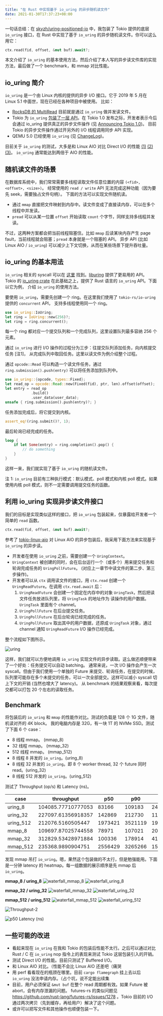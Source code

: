 ```yaml
---
title: "在 Rust 中实现基于 io_uring 的异步随机读文件"
date: 2021-01-30T17:37:23+08:00
---
```


一句话总结：在 [skyzh/uring-positioned-io][0] 中，我包装了 Tokio 提供的底层 `io_uring` 接口，在 Rust 中实现了基于
`io_uring` 的异步随机读文件。你可以这么用它：

```rust
ctx.read(fid, offset, &mut buf).await?;
```

本文介绍了 `io_uring` 的基本使用方法，然后介绍了本人写的异步读文件库的实现方法，最后做了一个 benchmark，和 mmap 对比性能。
## io_uring 简介

`io_uring` 是一个由 Linux 内核的提供的异步 I/O 接口。它于 2019 年 5 月在 Linux 5.1 中面世，现在已经在各种项目中被使用。
比如：

* [RocksDB 的 MultiRead][1] 目前就是通过 `io_uring` 做并发读文件。
* Tokio 为 `io_uring` [包装了一层 API][2]。在 Tokio 1.0 发布之际，开发者表示今后会通过 io_uring 提供真正的异步文件操作
  (见 [Announcing Tokio 1.0][3])。
  目前 Tokio 的异步文件操作通过开另外的 I/O 线程调用同步 API 实现。
* QEMU 5.0 已经使用 `io_uring` (见 [ChangeLog][4])。

目前关于 `io_uring` 的测试，大多是和 Linux AIO 对比 Direct I/O 的性能 [(1)][5] [(2)][6] [(3)][7]。
`io_uring` 通常能达到两倍于 AIO 的性能。

## 随机读文件的场景

在数据库系统中，我们常常需要多线程读取文件任意位置的内容 `(<fid>, <offset>, <size>)`。
经常使用的 `read / write` API 无法完成这种功能（因为要先 seek，需要独占文件句柄）。
下面的方法可以实现文件随机读。

* 通过 `mmap` 直接把文件映射到内存中。读文件变成了直接读内存，可以在多个线程中并发读。
* `pread` 可以从某一位置 `offset` 开始读取 `count` 个字节，同样支持多线程并发读。

不过，这两种方案都会把当前线程阻塞住。比如 `mmap` 后读某块内存产生 page fault，当前线程就会阻塞；`pread` 本身就是一个阻塞的 API。
异步 API (比如 Linux AIO / `io_uring`) 可以减少上下文切换，从而在某些场景下提升吞吐量。

## io_uring 的基本用法

`io_uring` 相关的 syscall 可以在 [这里][8] 找到。[liburing][9] 提供了更易用的 API。
Tokio 的 [io_uring crate][10] 在此基础之上，提供了 Rust 语言的 `io_uring` API。下面以它为例，
介绍 `io_uring` 的使用方法。

要使用 `io_uring`，需要先创建一个 ring。在这里我们使用了 `tokio-rs/io-uring` 提供的 `concurrent` API，
支持多线程使用同一个 ring。

```rust
use io_uring::IoUring;
let ring = IoUring::new(256)?;
let ring = ring.concurrent();
```

每一个 ring 都对应一个提交队列和一个完成队列，这里设置队列最多容纳 256 个元素。

通过 `io_uring` 进行 I/O 操作的过程分为三步：往提交队列添加任务，向内核提交任务 [注1]，
从完成队列中取回任务。这里以读文件为例介绍整个过程。

通过 `opcode::Read` 可以构造一个读文件任务，通过 `ring.submission().push(entry)` 可以将任务添加到队列中。

```rust
use io_uring::{opcode, types::Fixed};
let read_op = opcode::Read::new(Fixed(fid), ptr, len).offset(offset);
let entry = read_op
            .build()
            .user_data(user_data);
unsafe { ring.submission().push(entry)?; }
```

任务添加完成后，将它提交到内核。

```rust
assert_eq!(ring.submit()?, 1);
```

最后轮询已经完成的任务。

```rust
loop {
    if let Some(entry) = ring.completion().pop() {
        // do something
    }
}
```

这样一来，我们就实现了基于 `io_uring` 的随机读文件。

注 1: `io_uring` 目前有三种执行模式：默认模式、poll 模式和内核 poll 模式。如果使用内核 poll 模式，则不一定需要调用提交任务的函数。

## 利用 io_uring 实现异步读文件接口

我们的目标是实现类似这样的接口，把 `io_uring` 包装起来，仅暴露给开发者一个简单的 `read` 函数。

```rust
ctx.read(fid, offset, &mut buf).await?;
```

参考了 [tokio-linux-aio][11] 对 Linux AIO 的异步包装后，我采用下面方法来实现基于 `io_uring` 的异步读。

* 开发者在使用 `io_uring` 之前，需要创建一个 `UringContext`。
* `UringContext` 被创建的同时，会在后台运行一个（或多个）用来提交任务和轮询完成任务的 `UringPollFuture`。
  (对应上一章节中读文件的第二步、第三步操作)。
* 开发者可以从 `ctx` 调用读文件的接口，用 `ctx.read` 创建一个 `UringReadFuture`。在调用 `ctx.read.await` 后：
    1. `UringReadFuture` 会创建一个固定在内存中的对象 `UringTask`，然后把读文件任务放进队列里，将 `UringTask` 的地址作为
        读操作的用户数据。`UringTask` 里面有个 channel。
    2. `UringPollFuture` 在后台提交任务。
    3. `UringPollFuture` 在后台轮询已经完成的任务。
    4. `UringPollFuture` 取出其中的用户数据，还原成 `UringTask` 对象，通过 channel 通知 `UringReadFuture`
        I/O 操作已经完成。

整个流程如下图所示。

![uring](https://user-images.githubusercontent.com/4198311/106355863-b53ca880-6335-11eb-9dfe-0682aefa1093.png)

这样，我们就可以方便地调用 `io_uring` 实现文件的异步读取。这么做还顺便带来了一个好处：任务提交可以自动 batching。
通常来说，一次 I/O 操作会产生一次 syscall。但由于我们使用一个单独的 Future 来提交、轮询任务，在提交的时候，
队列里可能存在多个未提交的任务，可以一次全部提交。这样可以减小 syscall 切上下文的开销 (当然也增大了 latency)。
从 benchmark 的结果观察来看，每次提交都可以打包 20 个左右的读取任务。

## Benchmark

将包装后的 `io_uring` 和 `mmap` 的性能作对比。测试的负载是 128 个 1G 文件，随机读对齐的 4K block。
我的电脑内存是 32G，有一块 1T 的 NVMe SSD。测试了下面 6 个 case：

* 8 线程 mmap。 (mmap_8)
* 32 线程 mmap。 (mmap_32)
* 512 线程 mmap。 (mmap_512)
* 8 线程 8 并发的 `io_uring`。(uring_8)
* 8 线程 32 并发的 `io_uring`。即 8 个 worker thread, 32 个 future 同时 read。(uring_32)
* 8 线程 512 并发的 `io_uring`。(uring_512)

测试了 Throughput (op/s) 和 Latency (ns)。

| case | throughput | p50 | p90 | p999 | p9999 | max |
| ---- | ---- | ---- | ---- | ---- | ---- | ---- |
| uring_8 | 104085.77710777053 | 83166 | 109183 | 246416 | 3105883 | 14973666 |
| uring_32 | 227097.61356918357 | 142869 | 212730 |  1111491 | 3321889 | 14336132 |
| uring_512 | 212076.5160505447 | 1973421 | 3521119 | 19478348 | 25551700 | 35433481 |
| mmap_8 | 109697.87025744558 | 78971 | 107021 | 204211 | 1787823 | 18522047 |
| mmap_32 | 312829.53428971884 | 100336 | 178914 | 419955 | 4408214 | 55129932 |
| mmap_512 | 235368.9890904751 | 2556429 | 3265266 | 15946744 | 50029659 | 156095218 |

发现 mmap 吊打 `io_uring`。嗯，果然这个包装做的不太行，但是勉强能用。下面是一分钟 latency 的 heatmap。每一组数据的展示顺序是先 mmap 后 `io_uring`。

**mmap_8 / uring_8**
![waterfall_mmap_8](https://user-images.githubusercontent.com/4198311/106357357-a14a7400-6340-11eb-89df-72e876855557.png)
![waterfall_uring_8](https://user-images.githubusercontent.com/4198311/106357364-a60f2800-6340-11eb-9376-2d66ffa7098f.png)

**mmap_32 / uring_32**
![waterfall_mmap_32](https://user-images.githubusercontent.com/4198311/106357361-a5769180-6340-11eb-8a85-80180df69ea8.png)
![waterfall_uring_32](https://user-images.githubusercontent.com/4198311/106357365-a6a7be80-6340-11eb-81e7-945758dd2092.png)

**mmap_512 / uring_512**
![waterfall_mmap_512](https://user-images.githubusercontent.com/4198311/106357363-a5769180-6340-11eb-9704-7c97d9a577a6.png)
![waterfall_uring_512](https://user-images.githubusercontent.com/4198311/106357366-a6a7be80-6340-11eb-9b7e-ec4ff168962d.png)

![Throughput-2](https://user-images.githubusercontent.com/4198311/106357531-904e3280-6341-11eb-9577-fcd1a487e6db.png)

![p50 Latency (ns)](https://user-images.githubusercontent.com/4198311/106357534-93e1b980-6341-11eb-8974-05575e63b2b7.png)

## 一些可能的改进

* 看起来现在 `io_uring` 在我和 Tokio 的包装后性能不太行。之后可以通过对比 Rust / C 在 `io_uring` nop
  指令上的表现来测试 Tokio 这层包装引入的开销。
* 测试 Direct I/O 的性能。目前只测试了 Buffered I/O。
* 和 Linux AIO 对比。（性能不会比 Linux AIO 还差吧（痛哭
* 用 perf 看看现在的瓶颈在哪里。目前 `cargo flamegraph` 挂上去以后 `io_uring` 没法申请内存。（占个坑，说不定能出续集
* 目前，用户必须保证 `&mut buf` 在整个 read 周期都有效。如果 Future 被 abort，会有内存泄漏的问题。
  futures-rs 的类似问题见 https://github.com/rust-lang/futures-rs/issues/1278 。Tokio 目前的
  I/O 通过两次拷贝（先到缓存，再给用户）解决了这个问题。
* 或许可以把写文件和其他操作也顺便包装一下。

[0]: https://github.com/skyzh/uring-positioned-io
[1]: https://github.com/facebook/rocksdb/pull/5881
[2]: https://github.com/tokio-rs/io-uring
[3]: https://tokio.rs/blog/2020-12-tokio-1-0
[4]: https://wiki.qemu.org/ChangeLog/5.0
[5]: https://thenewstack.io/how-io_uring-and-ebpf-will-revolutionize-programming-in-linux/
[6]: https://developers.mattermost.com/blog/hands-on-iouring-go/
[7]: https://zhuanlan.zhihu.com/p/62682475
[8]: https://kernel.dk/io_uring.pdf
[9]: https://github.com/axboe/liburing
[10]: https://github.com/tokio-rs/io-uring
[11]: https://github.com/hmwill/tokio-linux-aio
